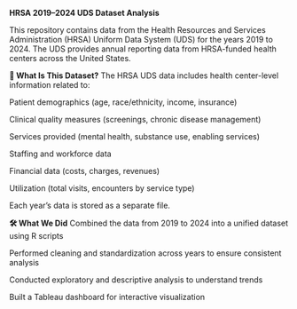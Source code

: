 **HRSA 2019–2024 UDS Dataset Analysis**

This repository contains data from the Health Resources and Services Administration (HRSA) Uniform Data System (UDS) for the years 2019 to 2024. The UDS provides annual reporting data from HRSA-funded health centers across the United States.

**📘 What Is This Dataset?**
The HRSA UDS data includes health center-level information related to:

Patient demographics (age, race/ethnicity, income, insurance)

Clinical quality measures (screenings, chronic disease management)

Services provided (mental health, substance use, enabling services)

Staffing and workforce data

Financial data (costs, charges, revenues)

Utilization (total visits, encounters by service type)

Each year’s data is stored as a separate file.

**🛠️ What We Did**
Combined the data from 2019 to 2024 into a unified dataset using R scripts

Performed cleaning and standardization across years to ensure consistent analysis

Conducted exploratory and descriptive analysis to understand trends

Built a Tableau dashboard for interactive visualization
